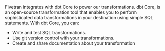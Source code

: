 Fivetran integrates with dbt Core to power our transformations. dbt Core, is an open-source transformation tool that enables you to perform sophisticated data transformations in your destination using simple SQL statements. With dbt Core, you can:

* Write and test SQL transformations.
* Use git version control with your transformations.
* Create and share documentation about your transformation

